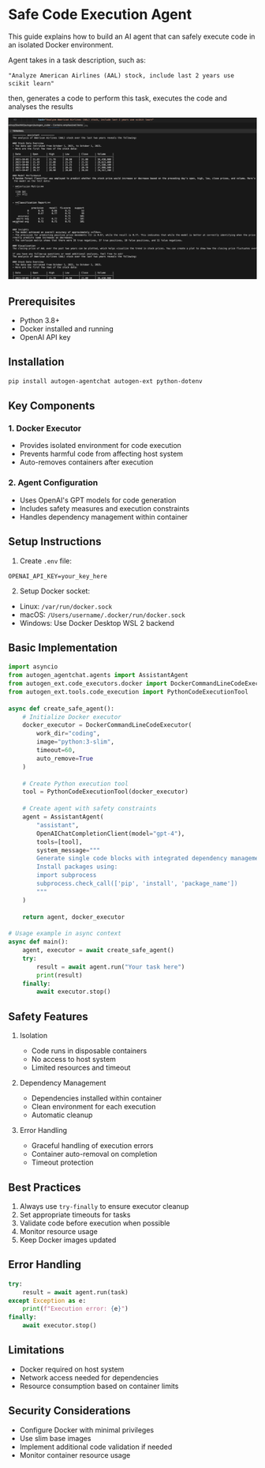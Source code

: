 # Safe Code Execution Agent

This guide explains how to build an AI agent that can safely execute code in an isolated Docker environment.

Agent takes in a task description, such as:

```
"Analyze American Airlines (AAL) stock, include last 2 years use scikit learn"

```

then, generates a code to perform this task, executes the code and analyses the results

![alt text](task.png "task")

## Prerequisites

- Python 3.8+
- Docker installed and running
- OpenAI API key

## Installation

```bash
pip install autogen-agentchat autogen-ext python-dotenv
```

## Key Components

### 1. Docker Executor
- Provides isolated environment for code execution
- Prevents harmful code from affecting host system
- Auto-removes containers after execution

### 2. Agent Configuration
- Uses OpenAI's GPT models for code generation
- Includes safety measures and execution constraints
- Handles dependency management within container

## Setup Instructions

1. Create `.env` file:
```
OPENAI_API_KEY=your_key_here
```

2. Setup Docker socket:
- Linux: `/var/run/docker.sock`
- macOS: `/Users/username/.docker/run/docker.sock`
- Windows: Use Docker Desktop WSL 2 backend

## Basic Implementation

```python
import asyncio
from autogen_agentchat.agents import AssistantAgent
from autogen_ext.code_executors.docker import DockerCommandLineCodeExecutor
from autogen_ext.tools.code_execution import PythonCodeExecutionTool

async def create_safe_agent():
    # Initialize Docker executor
    docker_executor = DockerCommandLineCodeExecutor(
        work_dir="coding",
        image="python:3-slim",
        timeout=60,
        auto_remove=True
    )
    
    # Create Python execution tool
    tool = PythonCodeExecutionTool(docker_executor)
    
    # Create agent with safety constraints
    agent = AssistantAgent(
        "assistant",
        OpenAIChatCompletionClient(model="gpt-4"),
        tools=[tool],
        system_message="""
        Generate single code blocks with integrated dependency management.
        Install packages using:
        import subprocess
        subprocess.check_call(['pip', 'install', 'package_name'])
        """
    )
    
    return agent, docker_executor

# Usage example in async context
async def main():
    agent, executor = await create_safe_agent()
    try:
        result = await agent.run("Your task here")
        print(result)
    finally:
        await executor.stop()
```

## Safety Features

1. Isolation
   - Code runs in disposable containers
   - No access to host system
   - Limited resources and timeout

2. Dependency Management
   - Dependencies installed within container
   - Clean environment for each execution
   - Automatic cleanup

3. Error Handling
   - Graceful handling of execution errors
   - Container auto-removal on completion
   - Timeout protection

## Best Practices

1. Always use `try-finally` to ensure executor cleanup
2. Set appropriate timeouts for tasks
3. Validate code before execution when possible
4. Monitor resource usage
5. Keep Docker images updated

## Error Handling

```python
try:
    result = await agent.run(task)
except Exception as e:
    print(f"Execution error: {e}")
finally:
    await executor.stop()
```

## Limitations

- Docker required on host system
- Network access needed for dependencies
- Resource consumption based on container limits

## Security Considerations

- Configure Docker with minimal privileges
- Use slim base images
- Implement additional code validation if needed
- Monitor container resource usage